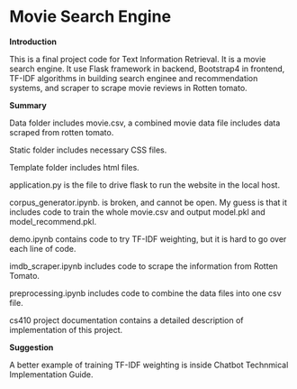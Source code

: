 # Movie Search Engine

**Introduction**

This is a final project code for Text Information Retrieval. It is a movie search engine. It use Flask framework in backend, Bootstrap4 in frontend, TF-IDF algorithms in building search enginee and recommendation systems, and scraper to scrape movie reviews in Rotten tomato.

**Summary**

Data folder includes movie.csv, a combined movie data file includes data scraped from rotten tomato.

Static folder includes necessary CSS files.

Template folder includes html files.

application.py is the file to drive flask to run the website in the local host.

corpus_generator.ipynb. is broken, and cannot be open. My guess is that it includes code to train the whole movie.csv and output model.pkl and model_recommend.pkl.

demo.ipynb contains code to try TF-IDF weighting, but it is hard to go over each line of code.

imdb_scraper.ipynb includes code to scrape the information from Rotten Tomato.

preprocessing.ipynb includes code to combine the data files into one csv file.

cs410 project documentation contains a detailed description of implementation of this project.

**Suggestion**

A better example of training TF-IDF weighting is inside Chatbot Technmical Implementation Guide. 



